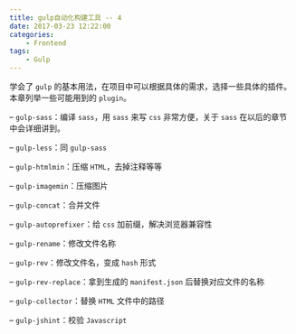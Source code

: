 ```yaml
---
title: gulp自动化构建工具 -- 4
date: 2017-03-23 12:22:00
categories:
    - Frontend
tags:
    - Gulp
---
```


学会了 `gulp` 的基本用法，在项目中可以根据具体的需求，选择一些具体的插件。本章列举一些可能用到的 `plugin`。
<!-- more -->

– `gulp-sass`：编译 `sass`，用 `sass` 来写 `css` 非常方便，关于 `sass` 在以后的章节中会详细讲到。

– `gulp-less`：同 `gulp-sass`

– `gulp-htmlmin`：压缩 `HTML`，去掉注释等等

– `gulp-imagemin`：压缩图片

– `gulp-concat`：合并文件

– `gulp-autoprefixer`：给 `css` 加前缀，解决浏览器兼容性

– `gulp-rename`：修改文件名称

– `gulp-rev`：修改文件名，变成 `hash` 形式

– `gulp-rev-replace`：拿到生成的 `manifest.json` 后替换对应文件的名称

– `gulp-collector`：替换 `HTML` 文件中的路径

– `gulp-jshint`：校验 `Javascript`

